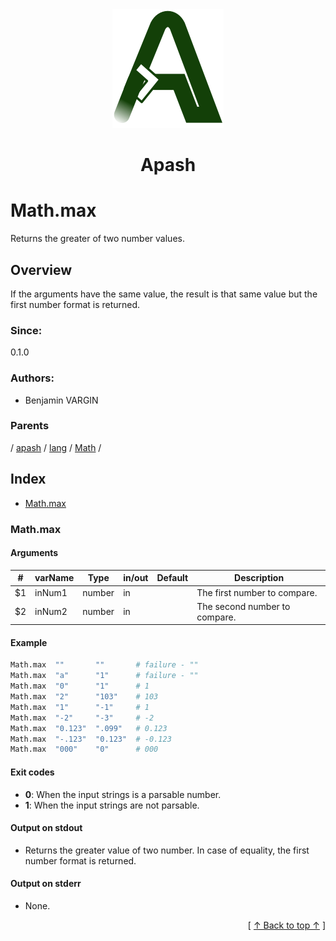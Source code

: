 
<div align='center' id='apash-top'>
  <a href='https://github.com/hastec-fr/apash'>
    <img alt='apash-logo' src='../../../../../../../assets/apash-logo.svg'/>
  </a>

  # Apash
</div>

# Math.max

Returns the greater of two number values.

## Overview

If the arguments have the same value, the result is that same value
but the first number format is returned.

### Since:
0.1.0

### Authors:
* Benjamin VARGIN

### Parents
<!-- apash.parentBegin -->
[](../../../../.md) / [apash](../../../apash.md) / [lang](../../lang.md) / [Math](../Math.md) / 
<!-- apash.parentEnd -->

## Index

* [Math.max](#mathmax)

### Math.max

#### Arguments
| #      | varName        | Type          | in/out   | Default    | Description                           |
|--------|----------------|---------------|----------|------------|---------------------------------------|
| $1     | inNum1         | number        | in       |            | The first number to compare.          |
| $2     | inNum2         | number        | in       |            | The second number to compare.         |

#### Example

```bash
Math.max  ""       ""       # failure - ""
Math.max  "a"      "1"      # failure - ""
Math.max  "0"      "1"      # 1
Math.max  "2"      "103"    # 103
Math.max  "1"      "-1"     # 1
Math.max  "-2"     "-3"     # -2
Math.max  "0.123"  ".099"   # 0.123
Math.max  "-.123"  "0.123"  # -0.123
Math.max  "000"    "0"      # 000
```

#### Exit codes

* **0**: When the input strings is a parsable number.
* **1**: When the input strings are not parsable.

#### Output on stdout

* Returns the greater value of two number.
  In case of equality, the first number format is returned.

#### Output on stderr

* None.


  <div align='right'>[ <a href='#apash-top'>↑ Back to top ↑</a> ]</div>

